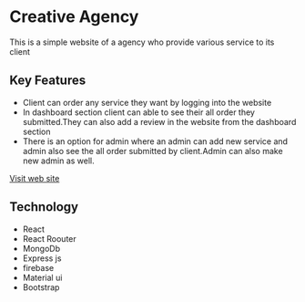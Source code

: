 # Creative Agency
This is a simple website of a agency who provide various service to its client 


## Key Features
- Client can order any service they want by logging into the website
- In dashboard section client can able to see their all order they submitted.They can also
add a review in the website from the dashboard section
- There is an option for admin where an admin can add new service and admin also see
the all order submitted by client.Admin can also make new admin as well.

[ Visit web site](https://creative-agency-f9572.web.app/)

## Technology
- React
- React Roouter 
- MongoDb 
- Express js 
- firebase
- Material ui
- Bootstrap
